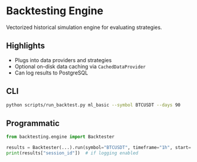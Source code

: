 # Backtesting Engine

Vectorized historical simulation engine for evaluating strategies.

## Highlights
- Plugs into data providers and strategies
- Optional on-disk data caching via `CachedDataProvider`
- Can log results to PostgreSQL

## CLI
```bash
python scripts/run_backtest.py ml_basic --symbol BTCUSDT --days 90
```

## Programmatic
```python
from backtesting.engine import Backtester

results = Backtester(...).run(symbol="BTCUSDT", timeframe="1h", start=..., end=...)
print(results["session_id"])  # if logging enabled
```